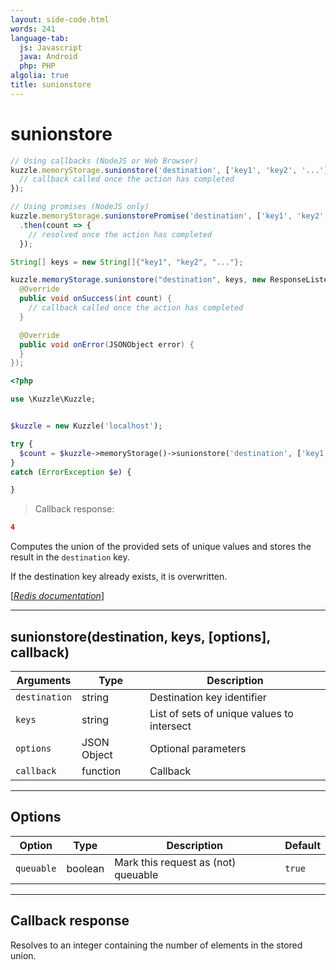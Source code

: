 ```yaml
---
layout: side-code.html
words: 241
language-tab:
  js: Javascript
  java: Android
  php: PHP
algolia: true
title: sunionstore
---
```


# sunionstore

```js
// Using callbacks (NodeJS or Web Browser)
kuzzle.memoryStorage.sunionstore('destination', ['key1', 'key2', '...'], function (err, count) {
  // callback called once the action has completed
});

// Using promises (NodeJS only)
kuzzle.memoryStorage.sunionstorePromise('destination', ['key1', 'key2', '...'])
  .then(count => {
    // resolved once the action has completed
  });
```

```java
String[] keys = new String[]{"key1", "key2", "..."};

kuzzle.memoryStorage.sunionstore("destination", keys, new ResponseListener<Long>() {
  @Override
  public void onSuccess(int count) {
    // callback called once the action has completed
  }

  @Override
  public void onError(JSONObject error) {
  }
});
```

```php
<?php

use \Kuzzle\Kuzzle;


$kuzzle = new Kuzzle('localhost');

try {
  $count = $kuzzle->memoryStorage()->sunionstore('destination', ['key1', 'key2', '...']);
}
catch (ErrorException $e) {

}
```

> Callback response:

```json
4
```

Computes the union of the provided sets of unique values and stores the result in the `destination` key.

If the destination key already exists, it is overwritten.

[[_Redis documentation_]](https://redis.io/commands/sunionstore)

---

## sunionstore(destination, keys, [options], callback)

| Arguments | Type | Description |
|---------------|---------|----------------------------------------|
| `destination` | string | Destination key identifier |
| `keys` | string | List of sets of unique values to intersect |
| `options` | JSON Object | Optional parameters |
| `callback` | function | Callback |

---

## Options

| Option | Type | Description | Default |
|---------------|---------|----------------------------------------|---------|
| `queuable` | boolean | Mark this request as (not) queuable | `true` |


---

## Callback response

Resolves to an integer containing the number of elements in the stored union.

